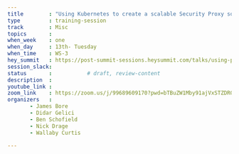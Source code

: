 ```yaml
---
title        : "Using Kubernetes to create a scalable Security Proxy solution"
type         : training-session
track        : Misc
topics       : 
when_week    : one
when_day     : 13th- Tuesday
when_time    : WS-3
hey_summit   : https://post-summit-sessions.heysummit.com/talks/using-proxies-1/
session_slack:
status       :           # draft, review-content
description  : 
youtube_link : 
zoom_link    : https://zoom.us/j/99689609170?pwd=bTBuZW1Mby91ajVxSTZDRGNFUlFndz09
organizers   : 
       - James Bore
       - Didar Gelici
       - Ben Schofield
       - Nick Drage
       - Wallaby Curtis

---
```

